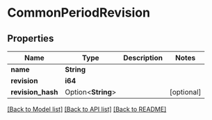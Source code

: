 # CommonPeriodRevision

## Properties

Name | Type | Description | Notes
------------ | ------------- | ------------- | -------------
**name** | **String** |  | 
**revision** | **i64** |  | 
**revision_hash** | Option<**String**> |  | [optional]

[[Back to Model list]](../README.md#documentation-for-models) [[Back to API list]](../README.md#documentation-for-api-endpoints) [[Back to README]](../README.md)


